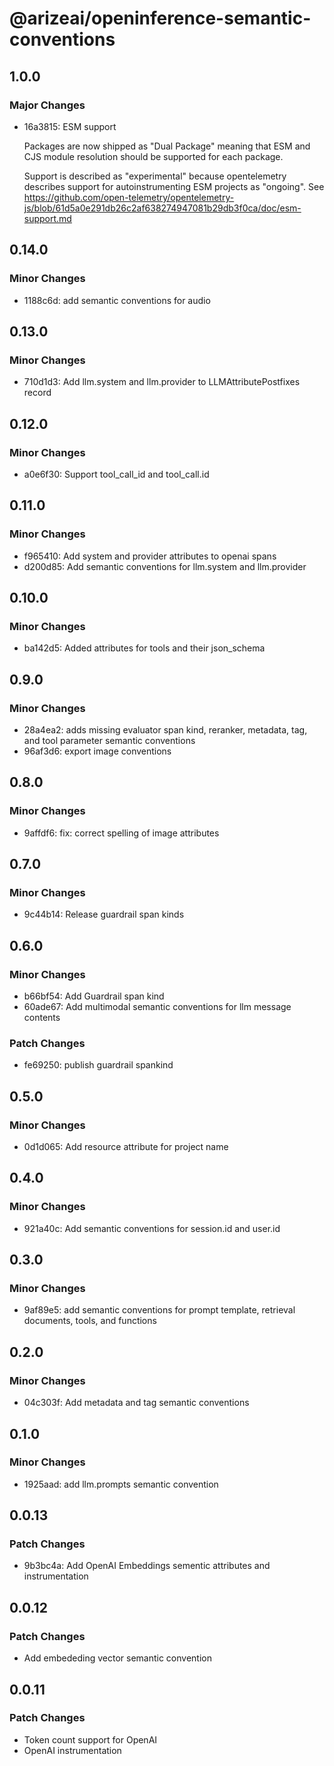 # @arizeai/openinference-semantic-conventions

## 1.0.0

### Major Changes

- 16a3815: ESM support

  Packages are now shipped as "Dual Package" meaning that ESM and CJS module resolution
  should be supported for each package.

  Support is described as "experimental" because opentelemetry describes support for autoinstrumenting
  ESM projects as "ongoing". See https://github.com/open-telemetry/opentelemetry-js/blob/61d5a0e291db26c2af638274947081b29db3f0ca/doc/esm-support.md

## 0.14.0

### Minor Changes

- 1188c6d: add semantic conventions for audio

## 0.13.0

### Minor Changes

- 710d1d3: Add llm.system and llm.provider to LLMAttributePostfixes record

## 0.12.0

### Minor Changes

- a0e6f30: Support tool_call_id and tool_call.id

## 0.11.0

### Minor Changes

- f965410: Add system and provider attributes to openai spans
- d200d85: Add semantic conventions for llm.system and llm.provider

## 0.10.0

### Minor Changes

- ba142d5: Added attributes for tools and their json_schema

## 0.9.0

### Minor Changes

- 28a4ea2: adds missing evaluator span kind, reranker, metadata, tag, and tool parameter semantic conventions
- 96af3d6: export image conventions

## 0.8.0

### Minor Changes

- 9affdf6: fix: correct spelling of image attributes

## 0.7.0

### Minor Changes

- 9c44b14: Release guardrail span kinds

## 0.6.0

### Minor Changes

- b66bf54: Add Guardrail span kind
- 60ade67: Add multimodal semantic conventions for llm message contents

### Patch Changes

- fe69250: publish guardrail spankind

## 0.5.0

### Minor Changes

- 0d1d065: Add resource attribute for project name

## 0.4.0

### Minor Changes

- 921a40c: Add semantic conventions for session.id and user.id

## 0.3.0

### Minor Changes

- 9af89e5: add semantic conventions for prompt template, retrieval documents, tools, and functions

## 0.2.0

### Minor Changes

- 04c303f: Add metadata and tag semantic conventions

## 0.1.0

### Minor Changes

- 1925aad: add llm.prompts semantic convention

## 0.0.13

### Patch Changes

- 9b3bc4a: Add OpenAI Embeddings sementic attributes and instrumentation

## 0.0.12

### Patch Changes

- Add embededing vector semantic convention

## 0.0.11

### Patch Changes

- Token count support for OpenAI
- OpenAI instrumentation
